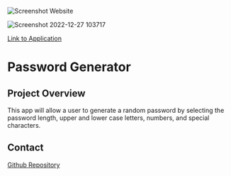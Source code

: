 ![Screenshot Website](https://user-images.githubusercontent.com/105738571/177437188-089e8380-fe73-4453-a6f4-a8168b45bf38.png)

![Screenshot 2022-12-27 103717](https://user-images.githubusercontent.com/105738571/209702187-ba632f98-0398-4ca5-a990-44542e1fc8d1.png)

[Link to Application](https://bckstrb.github.io/password-generator-js/)

# Password Generator

## Project Overview

This app will allow a user to generate a random password by selecting the password length, upper and lower case letters, numbers, and special characters. 

## Contact

[Github Repository](https://github.com/bckstrb/password-generator-js)
